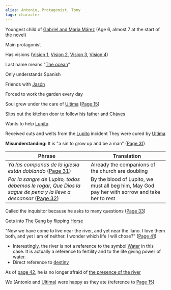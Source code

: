 ```yaml
---
alias: Antonio, Protagonist, Tony
tags: character
---
```

Youngest child of [Gabriel and Maria Márez](</MárezFamily/GabrielandMariaMárez.md>)
(Age 6, almost 7 at the start of the novel)

Main protagonist

Has visions ([Vision 1](</Visions/Vision1.md>), [Vision 2](</Visions/Vision2.md>), [Vision 3](</Visions/Vision3.md>), [Vision 4](</Visions/Vision4.md>))

Last name means "[The ocean](</Symbols/Water.md>)"

Only understands Spanish

Friends with [Jasón](</Jasón.md>)

Forced to work the garden every day

Soul grew under the care of [Ultima](</Ultima.md>) ([Page 15](</BMU.md#page=27>))

Slips out the kitchen door to follow [his father](</MárezFamily/GabrielandMariaMárez.md#Gabriel Márez>) and [Cháves](</Cháves.md>)

Wants to help [Lupito](</Lupito.md>)

Received cuts and welts from the [Lupito](</Lupito.md>) incident
They were cured by [Ultima](</Ultima.md>)

**Misunderstanding:** It is "a sin to grow up and be a man" ([Page 31](</BMU.md#page=43>))

Phrase | Translation
-|-
*Ya las companas de la iglesia están doblando* ([Page 31](</BMU.md#page=43>)) | Already the companions of the church are doubling
*Por la sangre de Lupito, todos debemos le rogar, Que Dios la sague de pena y la lleve a descansar* ([Page 32](</BMU.md#page=44>)) | By the blood of Lupito, we must all beg him, May God pay her with sorrow and take her to rest

Called the inquisitor because he asks to many questions  ([Page 33](</BMU.md#page=45>))

Gets into [The Gang](</TheGang.md>) by flipping [Horse](</TheGang.md>)

"Now we have come to live near the river, and yet near the llano. I love them both, and yet I am of neither. I wonder which life I will chose?" ([Page 41](</BMU.md#page=53>))
- Interestingly, the river is not a reference to the symbol [Water](</Symbols/Water.md>) in this case. It is actually a reference to fertility and to the life giving power of water.
- Direct reference to [destiny](</Symbols/afterbirth.md>)

As of [page 42](</BMU.md#page=54>), he is no longer afraid of [the presence of the river](</Symbols/Water.md>)

We (Antonio and [Ultima](</Ultima.md>)) were happy as they ate (reference to [Page 15](</BMU.md#page=27>))